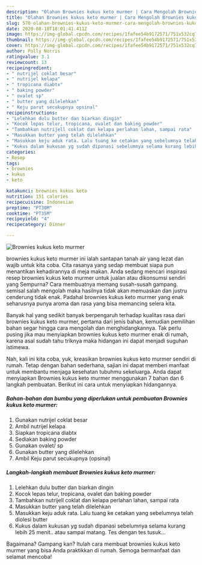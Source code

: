 ```yaml
---
description: "Olahan Brownies kukus keto murmer | Cara Mengolah Brownies kukus keto murmer Yang Sempurna"
title: "Olahan Brownies kukus keto murmer | Cara Mengolah Brownies kukus keto murmer Yang Sempurna"
slug: 570-olahan-brownies-kukus-keto-murmer-cara-mengolah-brownies-kukus-keto-murmer-yang-sempurna
date: 2020-08-10T18:01:41.411Z
image: https://img-global.cpcdn.com/recipes/1fafee54b9172571/751x532cq70/brownies-kukus-keto-murmer-foto-resep-utama.jpg
thumbnail: https://img-global.cpcdn.com/recipes/1fafee54b9172571/751x532cq70/brownies-kukus-keto-murmer-foto-resep-utama.jpg
cover: https://img-global.cpcdn.com/recipes/1fafee54b9172571/751x532cq70/brownies-kukus-keto-murmer-foto-resep-utama.jpg
author: Polly Norris
ratingvalue: 3.1
reviewcount: 13
recipeingredient:
- " nutrijel coklat besar"
- " nutrijel kelapa"
- " tropicana diabtx"
- " baking powder"
- " ovalet sp"
- " butter yang dilelehkan"
- " Keju parut secukupnya opsinal"
recipeinstructions:
- "Lelehkan dulu butter dan biarkan dingin"
- "Kocok lepas telur, tropicana, ovalet dan baking powder"
- "Tambahkan nutrijell coklat dan kelapa perlahan lahan, sampai rata"
- "Masukkan butter yang telah dilelehkan"
- "Masukkan keju aduk rata. Lalu tuang ke cetakan yang sebelumnya telah diolesi butter"
- "Kukus dalam kukusan yg sudah dipanasi sebelumnya selama kurang lebih 25 menit.. atau sampai matang. Tes dengan tes tusuk..."
categories:
- Resep
tags:
- brownies
- kukus
- keto

katakunci: brownies kukus keto 
nutrition: 151 calories
recipecuisine: Indonesian
preptime: "PT30M"
cooktime: "PT35M"
recipeyield: "4"
recipecategory: Dinner

---
```



![Brownies kukus keto murmer](https://img-global.cpcdn.com/recipes/1fafee54b9172571/751x532cq70/brownies-kukus-keto-murmer-foto-resep-utama.jpg)


brownies kukus keto murmer ini ialah santapan tanah air yang lezat dan wajib untuk kita coba. Cita rasanya yang sedap membuat siapa pun menantikan kehadirannya di meja makan.
Anda sedang mencari inspirasi resep brownies kukus keto murmer untuk jualan atau dikonsumsi sendiri yang Sempurna? Cara membuatnya memang susah-susah gampang. semisal salah mengolah maka hasilnya tidak akan memuaskan dan justru cenderung tidak enak. Padahal brownies kukus keto murmer yang enak seharusnya punya aroma dan rasa yang bisa memancing selera kita.



Banyak hal yang sedikit banyak berpengaruh terhadap kualitas rasa dari brownies kukus keto murmer, pertama dari jenis bahan, kemudian pemilihan bahan segar hingga cara mengolah dan menghidangkannya. Tak perlu pusing jika mau menyiapkan brownies kukus keto murmer enak di rumah, karena asal sudah tahu triknya maka hidangan ini dapat menjadi suguhan istimewa.


Nah, kali ini kita coba, yuk, kreasikan brownies kukus keto murmer sendiri di rumah. Tetap dengan bahan sederhana, sajian ini dapat memberi manfaat untuk membantu menjaga kesehatan tubuhmu sekeluarga. Anda dapat menyiapkan Brownies kukus keto murmer menggunakan 7 bahan dan 6 langkah pembuatan. Berikut ini cara untuk menyiapkan hidangannya.

<!--inarticleads1-->

##### Bahan-bahan dan bumbu yang diperlukan untuk pembuatan Brownies kukus keto murmer:

1. Gunakan  nutrijel coklat besar
1. Ambil  nutrijel kelapa
1. Siapkan  tropicana diabtx
1. Sediakan  baking powder
1. Gunakan  ovalet/ sp
1. Gunakan  butter yang dilelehkan
1. Ambil  Keju parut secukupnya (opsinal)




<!--inarticleads2-->

##### Langkah-langkah membuat Brownies kukus keto murmer:

1. Lelehkan dulu butter dan biarkan dingin
1. Kocok lepas telur, tropicana, ovalet dan baking powder
1. Tambahkan nutrijell coklat dan kelapa perlahan lahan, sampai rata
1. Masukkan butter yang telah dilelehkan
1. Masukkan keju aduk rata. Lalu tuang ke cetakan yang sebelumnya telah diolesi butter
1. Kukus dalam kukusan yg sudah dipanasi sebelumnya selama kurang lebih 25 menit.. atau sampai matang. Tes dengan tes tusuk...




Bagaimana? Gampang kan? Itulah cara membuat brownies kukus keto murmer yang bisa Anda praktikkan di rumah. Semoga bermanfaat dan selamat mencoba!
